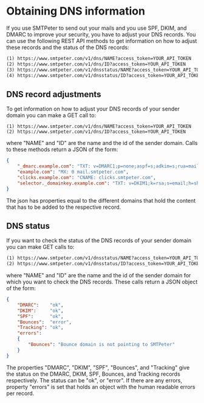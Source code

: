 # Obtaining DNS information

If you use SMTPeter to send out your mails and you use SPF, DKIM, and DMARC
to improve your security, you have to adjust your DNS records. You can use
the following REST API methods to get information on how to adjust these
records and the status of the DNS records:

```txt
(1) https://www.smtpeter.com/v1/dns/NAME?access_token=YOUR_API_TOKEN
(2) https://www.smtpeter.com/v1/dns/ID?access_token=YOUR_API_TOKEN
(3) https://www.smtpeter.com/v1/dnsstatus/NAME?access_token=YOUR_API_TOKEN
(4) https://www.smtpeter.com/v1/dnsstatus/ID?access_token=YOUR_API_TOKEN
```

## DNS record adjustments

To get information on how to adjust your DNS records of your sender domain
you can make a GET call to:

```txt'
(1) https://www.smtpeter.com/v1/dns/NAME?access_token=YOUR_API_TOKEN
(2) https://www.smtpeter.com/v1/dns/ID?access_token=YOUR_API_TOKEN
```
where "NAME" and "ID" are the name and the id of the sender domain.
Calls to these methods return a JSON of the form:

```json
{
    "_dmarc.example.com": "TXT: v=DMARC1;p=none;aspf=s;adkim=s;rua=mailto:dmarc@smtpeter.com;pct=10",
    "example.com": "MX: 0 mail.smtpeter.com",
    "clicks.example.com": "CNAME: clicks.smtpeter.com",
    "selector._domainkey.example.com": "TXT: v=DKIM1;k=rsa;s=email;h=sha256;p=MIGfMA0GCSqGSIb3DQEBAQUAA4GNADCBiQKBgQDEeQ7qHsot4s6hGP2/XGsefp+eOD9lXALADT1NaQbWzVCibtHln/tfp+fSeS6rAtSyOC5qbRnDlxIpS45fMSH8W/tjb+fBhr7/PKw50bRI7XPFWe1MP+mJ4fY73B02Mz5ZnLk59fTTzgSY/DxohPO7zlz4xyDNjZ4RjPIiO2kbIQIDAQAB"
}
```
The json has properties equal to the different domains that hold the content
that has to be added to the respective record.


## DNS status

If you want to check the status of the DNS records of your sender domain
you can make GET calls to:

```txt
(1) https://www.smtpeter.com/v1/dnsstatus/NAME?access_token=YOUR_API_TOKEN
(2) https://www.smtpeter.com/v1/dnsstatus/ID?access_token=YOUR_API_TOKEN
```
where "NAME" and "ID" are the name and the id of the sender domain for which
you want to check the DNS records. These calls return a JSON object of the
form:

```json
{
    "DMARC":    "ok",
    "DKIM":     "ok",
    "SPF":      "ok",
    "Bounces":  "error",
    "Tracking": "ok",
    "errors":
    {
        "Bounces": "Bounce domain is not pointing to SMTPeter"
    }
}
```
The properties "DMARC", "DKIM", "SPF", "Bounces", and "Tracking" give the
status on the DMARC, DKIM, SPF, Bounces, and Tracking records respectively.
The status can be "ok", or "error". If there are any errors, property "errors"
is set that holds an object with the human readable errors per record.
